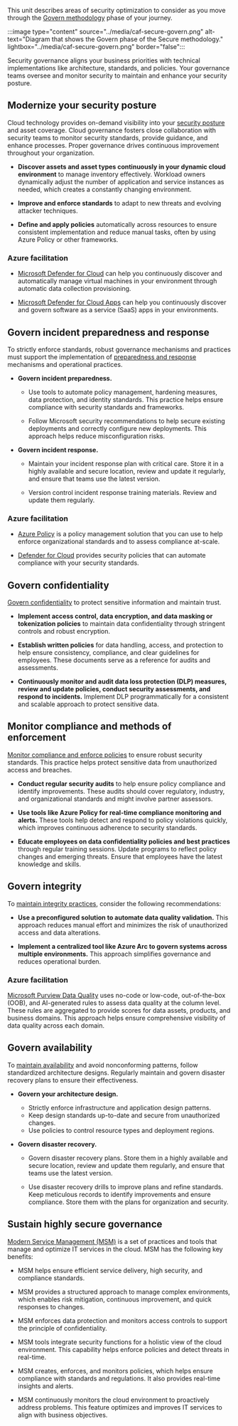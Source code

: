 This unit describes areas of security optimization to consider as you move through the [Govern methodology](/azure/cloud-adoption-framework/secure/govern/) phase of your journey.

:::image type="content" source="../media/caf-secure-govern.png" alt-text="Diagram that shows the Govern phase of the Secure methodology." lightbox="../media/caf-secure-govern.png" border="false":::

Security governance aligns your business priorities with technical implementations like architecture, standards, and policies. Your governance teams oversee and monitor security to maintain and enhance your security posture.

## Modernize your security posture

Cloud technology provides on-demand visibility into your [security posture](/azure/cloud-adoption-framework/secure/govern#security-posture-modernization) and asset coverage. Cloud governance fosters close collaboration with security teams to monitor security standards, provide guidance, and enhance processes. Proper governance drives continuous improvement throughout your organization.

- **Discover assets and asset types continuously in your dynamic cloud environment** to manage inventory effectively. Workload owners dynamically adjust the number of application and service instances as needed, which creates a constantly changing environment. 

- **Improve and enforce standards** to adapt to new threats and evolving attacker techniques.
- **Define and apply policies** automatically across resources to ensure consistent implementation and reduce manual tasks, often by using Azure Policy or other frameworks.

### Azure facilitation

- [Microsoft Defender for Cloud](/azure/defender-for-cloud/defender-for-cloud-introduction) can help you continuously discover and automatically manage virtual machines in your environment through automatic data collection provisioning.

- [Microsoft Defender for Cloud Apps](/defender-cloud-apps/what-is-defender-for-cloud-apps) can help you continuously discover and govern software as a service (SaaS) apps in your environments.

## Govern incident preparedness and response

To strictly enforce standards, robust governance mechanisms and practices must support the implementation of [preparedness and response](/azure/cloud-adoption-framework/secure/govern#incident-preparedness-and-response) mechanisms and operational practices.

- **Govern incident preparedness.**

  - Use tools to automate policy management, hardening measures, data protection, and identity standards. This practice helps ensure compliance with security standards and frameworks.

  - Follow Microsoft security recommendations to help secure existing deployments and correctly configure new deployments. This approach helps reduce misconfiguration risks.

- **Govern incident response.**

  - Maintain your incident response plan with critical care. Store it in a highly available and secure location, review and update it regularly, and ensure that teams use the latest version.

  - Version control incident response training materials. Review and update them regularly.

### Azure facilitation

- [Azure Policy](/azure/governance/policy/overview) is a policy management solution that you can use to help enforce organizational standards and to assess compliance at-scale. 

- [Defender for Cloud](/azure/defender-for-cloud/security-policy-concept) provides security policies that can automate compliance with your security standards.

## Govern confidentiality

[Govern confidentiality](/azure/cloud-adoption-framework/secure/govern#confidentiality-governance) to protect sensitive information and maintain trust.

- **Implement access control, data encryption, and data masking or tokenization policies** to maintain data confidentiality through stringent controls and robust encryption.

- **Establish written policies** for data handling, access, and protection to help ensure consistency, compliance, and clear guidelines for employees. These documents serve as a reference for audits and assessments.

- **Continuously monitor and audit data loss protection (DLP) measures, review and update policies, conduct security assessments, and respond to incidents.** Implement DLP programmatically for a consistent and scalable approach to protect sensitive data.

## Monitor compliance and methods of enforcement

[Monitor compliance and enforce policies](/azure/cloud-adoption-framework/secure/govern#monitor-compliance-and-methods-of-enforcement) to ensure robust security standards. This practice helps protect sensitive data from unauthorized access and breaches.

- **Conduct regular security audits** to help ensure policy compliance and identify improvements. These audits should cover regulatory, industry, and organizational standards and might involve partner assessors.

- **Use tools like Azure Policy for real-time compliance monitoring and alerts.** These tools help detect and respond to policy violations quickly, which improves continuous adherence to security standards.

- **Educate employees on data confidentiality policies and best practices** through regular training sessions. Update programs to reflect policy changes and emerging threats. Ensure that employees have the latest knowledge and skills.

## Govern integrity

To [maintain integrity practices](/azure/cloud-adoption-framework/secure/govern#integrity-governance), consider the following recommendations:

- **Use a preconfigured solution to automate data quality validation.** This approach reduces manual effort and minimizes the risk of unauthorized access and data alterations.

- **Implement a centralized tool like Azure Arc to govern systems across multiple environments.** This approach simplifies governance and reduces operational burden.

### Azure facilitation

[Microsoft Purview Data Quality](/purview/data-quality-overview) uses no-code or low-code, out-of-the-box (OOB), and AI-generated rules to assess data quality at the column level. These rules are aggregated to provide scores for data assets, products, and business domains. This approach helps ensure comprehensive visibility of data quality across each domain.

## Govern availability

To [maintain availability](/azure/cloud-adoption-framework/secure/govern#availability-governance) and avoid nonconforming patterns, follow standardized architecture designs. Regularly maintain and govern disaster recovery plans to ensure their effectiveness.

- **Govern your architecture design.**
  
  - Strictly enforce infrastructure and application design patterns.
  - Keep design standards up-to-date and secure from unauthorized changes.
  - Use policies to control resource types and deployment regions.

- **Govern disaster recovery.**

  - Govern disaster recovery plans. Store them in a highly available and secure location, review and update them regularly, and ensure that teams use the latest version.

  - Use disaster recovery drills to improve plans and refine standards. Keep meticulous records to identify improvements and ensure compliance. Store them with the plans for organization and security.

## Sustain highly secure governance

[Modern Service Management (MSM)](/azure/cloud-adoption-framework/secure/govern#modern-service-management-msm) is a set of practices and tools that manage and optimize IT services in the cloud. MSM has the following key benefits:

- MSM helps ensure efficient service delivery, high security, and compliance standards.

- MSM provides a structured approach to manage complex environments, which enables risk mitigation, continuous improvement, and quick responses to changes.

- MSM enforces data protection and monitors access controls to support the principle of confidentiality.

- MSM tools integrate security functions for a holistic view of the cloud environment. This capability helps enforce policies and detect threats in real-time.

- MSM creates, enforces, and monitors policies, which helps ensure compliance with standards and regulations. It also provides real-time insights and alerts.

- MSM continuously monitors the cloud environment to proactively address problems. This feature optimizes and improves IT services to align with business objectives.
